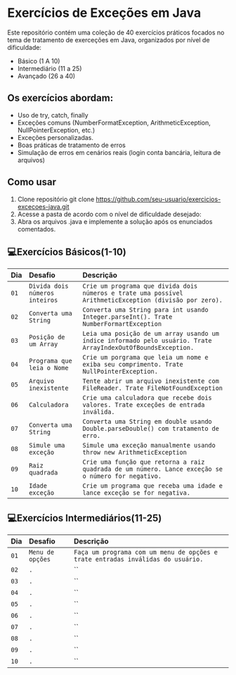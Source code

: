 # Exercícios de Exceções em Java

Este repositório contém uma coleção de 40 exercícios práticos focados no tema de tratamento de exerceções em Java, organizados por nível de dificuldade:

- Básico (1 A 10)
- Intermediário (11 a 25)
- Avançado (26 a 40)

## Os exercícios abordam:
- Uso de try, catch, finally
- Exceções comuns (NumberFormatException, ArithmeticException, NullPointerException, etc.)
- Exceções personalizadas.
- Boas práticas de tratamento de erros
- Simulação de erros em cenários reais (login conta bancária, leitura de arquivos)

## Como usar

1. Clone repositório
git clone https://github.com/seu-usuario/exercicios-excecoes-java.git
2. Acesse a pasta de acordo com o nível de dificuldade desejado:
3. Abra os arquivos .java e implemente a solução após os enunciados comentados.


## 💻Exercícios Básicos(1-10)
| Dia | Desafio | Descrição |
| :---------------- | :--------- | :--------- |
| `01` | `Divida dois números inteiros` | `Crie um programa que divida dois números e trate uma possível ArithmeticException (divisão por zero).` |
| `02` | `Converta uma String` | `Converta uma String para int usando Integer.parseInt(). Trate NumberFormartException` |
| `03` | `Posição de um Array` | `Leia uma posição de um array usando um índice informado pelo usuário. Trate ArrayIndexOutOfBoundsException.` |
| `04` | `Programa que leia o Nome` | `Crie um porgrama que leia um nome e exiba seu comprimento. Trate NullPointerException.` 
| `05` | `Arquivo inexistente` | `Tente abrir um arquivo inexistente com FileReader. Trate FileNotFoundException` |
| `06` | `Calculadora` | `Crie uma calculadora que recebe dois valores. Trate exceções de entrada inválida.` |
| `07` | `Converta uma String` | `Converta uma String em double usando Double.parseDouble() com tratamento de erro.` |
| `08` | `Simule uma exceção` | `Simule uma exceção manualmente usando throw new ArithmeticException` |
| `09` | `Raiz quadrada` | `Crie uma função que retorna a raiz quadrada de um número. Lance exceção se o número for negativo.` 
| `10` | `Idade exceção` | `Crie um programa que receba uma idade e lance exceção se for negativa.` |



## 💻Exercícios Intermediários(11-25)
| Dia | Desafio | Descrição |
| :---------------- | :--------- | :--------- |
| `01` |`Menu de opções`| `Faça um programa com um menu de opções e trate entradas inválidas do usuário.` |
| `02` |`.`| `` |
| `03` |`.`| `` |
| `04` |`.`| `` |
| `05` |`.`| `` |
| `06` |`.`| `` |
| `07` |`.`| `` |
| `08` |`.`| `` |
| `09` |`.`| `` |
| `10` |`.`| `` |


